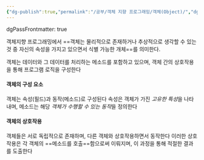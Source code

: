 ```yaml
---
{"dg-publish":true,"permalink":"/공부/객체 지향 프로그래밍/객체(Object)/","dgPassFrontmatter":true}
---
```



dgPassFrontmatter: true

​객체지향 프로그래밍에서 ==객체는 물리적으로 존재하거나 추상적으로 생각할 수 있는 것 중 자신의 속성을 가지고 있으면서 식별 가능한 개체==를 의미한다.

객체는 데이터와 그 데이터를 처리하는 메소드를 포함하고 있으며, 객체 간의 상호작용을 통해 프로그램 로직을 구성한다

#### 객체의 구성 요소

객체는 속성(필드)과 동작(메소드)로 구성된다
속성은 객체가 가진 *고유한 특성*을 나타내며,
메소드는 해당 *객체가 수행할 수 있는 동작*을 정의한다

#### 객체의 상호작용

객체들은 서로 독립적으로 존재하며, 다른 객체와 상호작용하면서 동작한다
이러한 상호작용은 각 객체의 ==메소드를 호출==함으로써 이뤄지며, 이 과정을 통해 적절한 결과를 도출한다